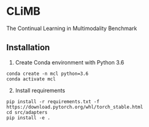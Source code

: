 # CLiMB
The Continual Learning in Multimodality Benchmark

## Installation

1. Create Conda environment with Python 3.6

```
conda create -n mcl python=3.6
conda activate mcl
```

2. Install requirements

```
pip install -r requirements.txt -f https://download.pytorch.org/whl/torch_stable.html
cd src/adapters
pip install -e .
```
